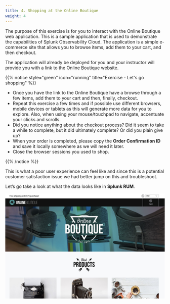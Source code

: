```yaml
---
title: 4. Shopping at the Online Boutique
weight: 4
---
```


The purpose of this exercise is for you to interact with the Online Boutique web application.  This is a sample application that is used to demonstrate the capabilities of Splunk Observability Cloud. The application is a simple e-commerce site that allows you to browse items, add them to your cart, and then checkout.

The application will already be deployed for you and your instructor will provide you with a link to the Online Boutique website.

{{% notice style="green" icon="running" title="Exercise - Let's go shopping" %}}

* Once you have the link to the Online Boutique have a browse through a few items, add them to your cart and then, finally, checkout.
* Repeat this exercise a few times and if possible use different browsers, mobile devices or tablets as this will generate more data for you to explore. Also, when using your mouse/touchpad to navigate, accentuate your clicks and scrolls.
* Did you notice anything about the checkout process? Did it seem to take a while to complete, but it did ultimately complete? Or did you plain give up?
* When your order is completed, please copy the **Order Confirmation ID** and save it locally somewhere as we will need it later.
* Close the browser sessions you used to shop.

{{% /notice %}}

This is what a poor user experience can feel like and since this is a potential customer satisfaction issue we had better jump on this and troubleshoot.

Let’s go take a look at what the data looks like in **Splunk RUM**.

![Online retail site with a large hero image](images/shop.jpg
)

